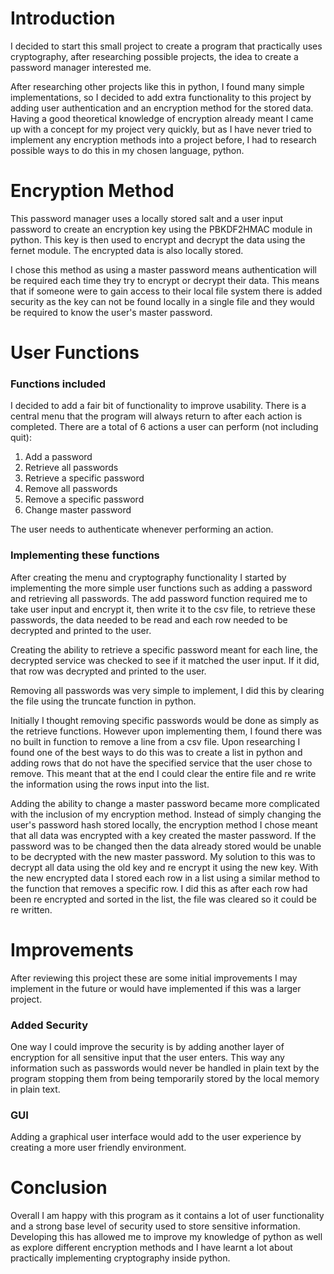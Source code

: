 # Introduction
I decided to start this small project to create a program that practically uses cryptography, after
researching possible projects, the idea to create a password manager interested me.

After researching other projects like this in python, I found many simple implementations, so I decided
to add extra functionality to this project by adding user authentication and an encryption method for
the stored data. Having a good theoretical knowledge of encryption already meant I came up with a concept 
for my project very quickly, but as I have never tried to implement any encryption methods into a project 
before, I had to research possible ways to do this in my chosen language, python.

# Encryption Method
This password manager uses a locally stored salt and a user input password to create an encryption 
key using the PBKDF2HMAC module in python. This key is then used to encrypt and decrypt the data 
using the fernet module. The encrypted data is also locally stored.

I chose this method as using a master password means authentication will be required each time they
try to encrypt or decrypt their data. This means that if someone were to gain access to their local 
file system there is added security as the key can not be found locally in a single file and they would 
be required to know the user's master password.

# User Functions
### Functions included
I decided to add a fair bit of functionality to improve usability. There is a central menu that the
program will always return to after each action is completed. There are a total of 6 actions a user 
can perform (not including quit):

1. Add a password
2. Retrieve all passwords
3. Retrieve a specific password
4. Remove all passwords
5. Remove a specific password
6. Change master password

The user needs to authenticate whenever performing an action.

### Implementing these functions
After creating the menu and cryptography functionality I started by implementing the more simple user 
functions such as adding a password and retrieving all passwords. The add password function required me 
to take user input and encrypt it, then write it to the csv file, to retrieve these passwords, the
data needed to be read and each row needed to be decrypted and printed to the user.

Creating the ability to retrieve a specific password meant for each line, the decrypted service was
checked to see if it matched the user input. If it did, that row was decrypted and printed to the user.

Removing all passwords was very simple to implement, I did this by clearing the file using the truncate 
function in python.

Initially I thought removing specific passwords would be done as simply as the retrieve functions. 
However upon implementing them, I found there was no built in function to remove a line from a csv file. 
Upon researching I found one of the best ways to do this was to create a list in python and adding rows
that do not have the specified service that the user chose to remove. This meant that at the end I could
clear the entire file and re write the information using the rows input into the list.

Adding the ability to change a master password became more complicated with the inclusion of my encryption
method. Instead of simply changing the user's password hash stored locally, the encryption method I chose 
meant that all data was encrypted with a key created the master password. If the password was to be changed
then the data already stored would be unable to be decrypted with the new master password. My solution to 
this was to decrypt all data using the old key and re encrypt it using the new key. With the new encrypted 
data I stored each row in a list using a similar method to the function that removes a specific row. I did 
this as after each row had been re encrypted and sorted in the list, the file was cleared so it could be re
written.

# Improvements
After reviewing this project these are some initial improvements I may implement in the future or would 
have implemented if this was a larger project.

### Added Security
One way I could improve the security is by adding another layer of encryption for all sensitive input
that the user enters. This way any information such as passwords would never be handled in plain text
by the program stopping them from being temporarily stored by the local memory in plain text.

### GUI
Adding a graphical user interface would add to the user experience by creating a more user friendly
environment.

# Conclusion
Overall I am happy with this program as it contains a lot of user functionality and a strong base
level of security used to store sensitive information. Developing this has allowed me to improve my knowledge 
of python as well as explore different encryption methods and I have learnt a lot about practically implementing 
cryptography inside python.

 